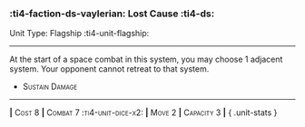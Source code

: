### :ti4-faction-ds-vaylerian: **Lost Cause** :ti4-ds:

Unit Type: Flagship :ti4-unit-flagship:

---

At the start of a space combat in this system, you may choose 1 adjacent system.
Your opponent cannot retreat to that system.

* <span style="font-variant:small-caps;">Sustain Damage</span> 

---

__|__ <span style="font-variant:small-caps;">Cost 8</span> __|__ <span style="font-variant:small-caps;">Combat 7 :ti4-unit-dice-x2:</span> __|__ <span style="font-variant:small-caps;">Move 2</span> __|__ <span style="font-variant:small-caps;">Capacity 3</span> __|__
{ .unit-stats }
